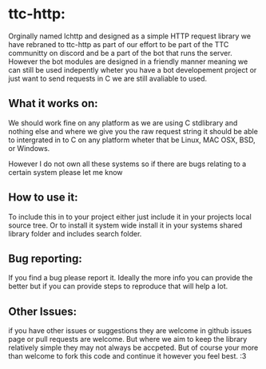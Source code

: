 # ttc-http:
Orginally named lchttp and designed as a simple HTTP request library we have rebraned to ttc-http as part of our effort to be part of the TTC communitty on discord and be a part of the bot that runs the server. However the bot modules are designed in a friendly manner meaning we can still be used indepently wheter you have a bot developement project or just want to send requests in C we are still avaliable to used.

## What it works on:
We should work fine on any platform as we are using C stdlibrary and nothing else and where we give you the raw request string it should be able to intergrated in to C on any platform wheter that be Linux, MAC OSX, BSD, or Windows.

However I do not own all these systems so if there are bugs relating to a certain system please let me know

## How to use it:
To include this in to your project either just include it in your projects local source tree. Or to install it system wide install it in your systems shared library folder and includes search folder.

## Bug reporting:
If you find a bug please report it. Ideally the more info you can provide the better but if you can provide steps to reproduce that will help a lot.

## Other Issues:
if you have other issues or suggestions they are welcome in github issues page or pull requests are welcome. But where we aim to keep the library relatively simple they may not always be accpeted. But of course your more than welcome to fork this code and continue it however you feel best. :3
